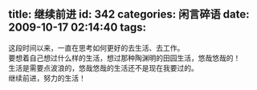 title: 继续前进
id: 342
categories: 闲言碎语
date: 2009-10-17 02:14:40
tags:
---

这段时间以来，一直在思考如何更好的去生活、去工作。
</br>要想着自己想过什么样的生活，想过那种陶渊明的田园生活，悠哉悠哉的！
</br>生活是需要点波浪的，悠哉悠哉的生活还不是现在我要过的。
</br>继续前进，努力的生活！
